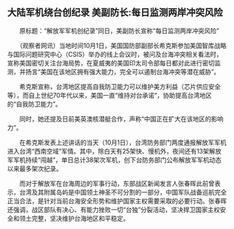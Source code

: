 ## 大陆军机绕台创纪录 美副防长:每日监测两岸冲突风险
　　原标题：“解放军军机创纪录”同日，美副防长宣称“每日监测两岸冲突风险”

　　（观察者网讯）当地时间10月1日，美国国防部副部长希克斯参加美国智库战略与国际问题研究中心（CSIS）举办的线上会议时，被问及台海冲突相关看法时，宣称美国密切关注台海局势，在夏威夷的美国印太司令部每日都对此进行密切监测，并扬言“美国在该地区拥有强大能力，完全可以遏制台海冲突等潜在威胁”。

　　希克斯宣称，台湾地区提高自我防卫能力可以维护美方利益（芯片供应安全等），而自上世纪70年代以来，美国一直“维持对台承诺”，协助提高台湾地区的“自我防卫能力”。

　　同时，她还提及日前美英澳核潜艇合作，声称“中国正在扩大在该地区的影响力”。

　　在希克斯发表上述讲话的当天（10月1日），台湾防务部门两度通报解放军军机进入台湾“西南空域”军情。其中，除白天有25架快、慢机外，夜间还有13架解放军军机持续“闯越”，单日总计38架次军机，创下台防务部门公布解放军军机动态以来最多架次纪录。

　　而对于解放军在台海周边的军事行动，东部战区新闻发言人张春晖此前曾表示，台湾及其附属岛屿是中国领土神圣不可分割的一部分，中国军队战备巡航完全正当合法，是针对当前台海安全形势和维护国家主权需要采取的必要行动。张春晖还强调，战区部队有决心、有能力挫败一切“台独”分裂活动，坚决捍卫国家主权安全和领土完整，坚决维护台海地区和平稳定。

